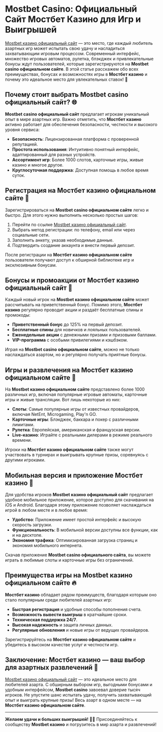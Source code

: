 # Mostbet Casino: Официальный Сайт Мостбет Казино для Игр и Выигрышей

[Mostbet казино официальный сайт](https://ktbtis024ifqfn0mst.com/beQs) — это место, где каждый любитель азартных игр может испытать свою удачу и насладиться захватывающим игровым процессом. Современный интерфейс, множество игровых автоматов, рулетка, блэкджек и привлекательные бонусы ждут пользователей, которые зарегистрируются на **Mostbet casino официальном сайте**. В этой статье расскажем обо всех преимуществах, бонусах и возможностях игры в **Мостбет казино** и почему это идеальное место для увлекательных ставок! 🎲

## Почему стоит выбрать Mostbet casino официальный сайт? 🌐

**Mostbet casino официальный сайт** предлагает игрокам уникальный опыт в мире азартных игр. Важно отметить, что **Мостбет казино** активно работает для обеспечения безопасности, честности и высокого уровня сервиса:

- **Безопасность**: Лицензированная платформа с проверенной репутацией.
- **Простота использования**: Интуитивно понятный интерфейс, адаптированный для разных устройств.
- **Ассортимент игр**: Более 1000 слотов, карточные игры, живые казино и многое другое.
- **Круглосуточная поддержка**: Доступная помощь в любое время суток.

## Регистрация на Мостбет казино официальном сайте 📲

Зарегистрироваться на **Mostbet casino официальном сайте** легко и быстро. Для этого нужно выполнить несколько простых шагов:

1. Перейти по ссылке [Mostbet казино официальный сайт](https://ktbtis024ifqfn0mst.com/beQs).
2. Выбрать метод регистрации: по телефону, email или через социальные сети.
3. Заполнить анкету, указав необходимые данные.
4. Подтвердить создание аккаунта и внести первый депозит.

После регистрации на **Мостбет казино официальном сайте** пользователи получают доступ к обширной библиотеке игр и эксклюзивным бонусам.

## Бонусы и промоакции от Мостбет казино официальный сайт 🎁

Каждый новый игрок на **Mostbet казино официальном сайте** может рассчитывать на приветственный бонус. Помимо этого, **Мостбет казино** регулярно проводит акции и раздаёт бесплатные спины и промокоды:

- **Приветственный бонус** до 125% на первый депозит.
- **Бесплатные спины** для новичков и лояльных пользователей.
- **Еженедельные акции** с денежными призами и призовыми баллами.
- **VIP-программа** с особыми привилегиями и кэшбэком.

Играя на **Mostbet casino официальном сайте**, можно не только наслаждаться азартом, но и регулярно получать приятные бонусы.

## Игры и развлечения на Мостбет казино официальном сайте 🎰

На **Mostbet казино официальном сайте** представлено более 1000 различных игр, включая популярные игровые автоматы, карточные игры и живые трансляции. Вот лишь некоторые из них:

- **Слоты**: Самые популярные игры от известных провайдеров, включая NetEnt, Microgaming, Play'n GO.
- **Карточные игры**: Блэкджек, баккара и покер с различными лимитами.
- **Рулетка**: Европейская, американская и французская версии.
- **Live-казино**: Играйте с реальными дилерами в режиме реального времени.

Игроки на **Мостбет казино официальном сайте** также могут участвовать в турнирах и выигрывать крупные призы, соревнуясь с другими игроками.

## Мобильная версия и приложение Мостбет казино 📱

Для удобства игроков **Mostbet казино официальный сайт** предлагает удобное мобильное приложение, которое доступно для скачивания на iOS и Android. Благодаря этому приложение позволяет наслаждаться игрой в любом месте и в любое время:

- **Удобство**: Приложение имеет простой интерфейс и высокую скорость загрузки.
- **Функциональность**: В мобильной версии доступны все функции, как и на десктопе.
- **Экономия трафика**: Оптимизированная загрузка страниц и экономия мобильного интернета.

Скачав приложение **Mostbet casino официального сайта**, вы можете играть в любимые слоты и карточные игры без ограничений.

## Преимущества игры на Mostbet казино официальном сайте 🔥

**Мостбет казино** обладает рядом преимуществ, благодаря которым оно стало популярным среди любителей азартных игр:

- **Быстрая регистрация** и удобные способы пополнения счета.
- **Возможность вывести выигрыш** в кратчайшие сроки.
- **Техническая поддержка 24/7**.
- **Высокая надежность** и защита личных данных.
- **Регулярные обновления** и новые игры от ведущих провайдеров.

Зарегистрируйтесь на **Мостбет казино официальном сайте** и убедитесь в высоком качестве услуг и честности игр.

## Заключение: Мостбет казино — ваш выбор для азартных развлечений 🎉

[Mostbet казино официальный сайт](https://ktbtis024ifqfn0mst.com/beQs) — это идеальное место для любителей азарта. С обширным выбором игр, выгодными бонусами и удобным интерфейсом, **Mostbet casino** завоевал доверие тысяч игроков. Не упустите шанс испытать удачу, получить захватывающий опыт и выиграть крупные призы! Весь азарт в одном месте — на **Мостбет казино официальном сайте**.

---

**Желаем удачи и больших выигрышей!** 🎲🍀 Присоединяйтесь к сообществу **Mostbet казино** и погрузитесь в мир азарта и развлечений!
